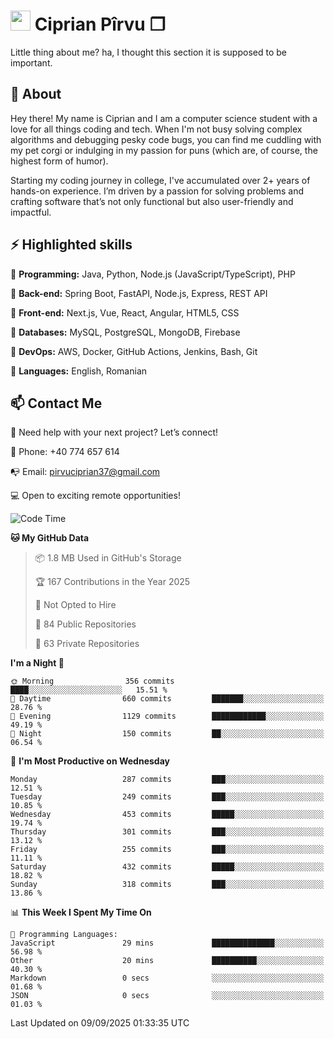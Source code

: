 # <img height="32px" src="https://user-images.githubusercontent.com/74038190/216122041-518ac897-8d92-4c6b-9b3f-ca01dcaf38ee.png"> Ciprian Pîrvu ❐ </h1>

Little thing about me? ha, I thought this section it is supposed to be important.

## 🧐 About

Hey there! My name is Ciprian and I am a computer science student with a love for all things coding and tech. When I'm not busy solving complex algorithms and debugging pesky code bugs, you can find me cuddling with my pet corgi or indulging in my passion for puns (which are, of course, the highest form of humor).

Starting my coding journey in college, I've accumulated over 2+ years of hands-on experience. I’m driven by a passion for solving problems and crafting software that’s not only functional but also user-friendly and impactful.


## ⚡ Highlighted skills

🎯 **Programming:** Java, Python, Node.js (JavaScript/TypeScript), PHP

🎯 **Back-end:** Spring Boot, FastAPI, Node.js, Express, REST API

🎯 **Front-end:** Next.js, Vue, React, Angular, HTML5, CSS

🎯 **Databases:** MySQL, PostgreSQL, MongoDB, Firebase

🎯 **DevOps:** AWS, Docker, GitHub Actions, Jenkins, Bash, Git

🎯 **Languages:** English, Romanian



## 📫 Contact Me

🤝 Need help with your next project? Let’s connect!

📱 Phone: +40 774 657 614

📭 Email: pirvuciprian37@gmail.com


💻 Open to exciting remote opportunities!

<!--START_SECTION:waka-->
![Code Time](http://img.shields.io/badge/Code%20Time-2%2C352%20hrs%2015%20mins-blue)

**🐱 My GitHub Data** 

> 📦 1.8 MB Used in GitHub's Storage 
 > 
> 🏆 167 Contributions in the Year 2025
 > 
> 🚫 Not Opted to Hire
 > 
> 📜 84 Public Repositories 
 > 
> 🔑 63 Private Repositories 
 > 
**I'm a Night 🦉** 

```text
🌞 Morning                356 commits         ████░░░░░░░░░░░░░░░░░░░░░   15.51 % 
🌆 Daytime                660 commits         ███████░░░░░░░░░░░░░░░░░░   28.76 % 
🌃 Evening                1129 commits        ████████████░░░░░░░░░░░░░   49.19 % 
🌙 Night                  150 commits         ██░░░░░░░░░░░░░░░░░░░░░░░   06.54 % 
```
📅 **I'm Most Productive on Wednesday** 

```text
Monday                   287 commits         ███░░░░░░░░░░░░░░░░░░░░░░   12.51 % 
Tuesday                  249 commits         ███░░░░░░░░░░░░░░░░░░░░░░   10.85 % 
Wednesday                453 commits         █████░░░░░░░░░░░░░░░░░░░░   19.74 % 
Thursday                 301 commits         ███░░░░░░░░░░░░░░░░░░░░░░   13.12 % 
Friday                   255 commits         ███░░░░░░░░░░░░░░░░░░░░░░   11.11 % 
Saturday                 432 commits         █████░░░░░░░░░░░░░░░░░░░░   18.82 % 
Sunday                   318 commits         ███░░░░░░░░░░░░░░░░░░░░░░   13.86 % 
```


📊 **This Week I Spent My Time On** 

```text
💬 Programming Languages: 
JavaScript               29 mins             ██████████████░░░░░░░░░░░   56.98 % 
Other                    20 mins             ██████████░░░░░░░░░░░░░░░   40.30 % 
Markdown                 0 secs              ░░░░░░░░░░░░░░░░░░░░░░░░░   01.68 % 
JSON                     0 secs              ░░░░░░░░░░░░░░░░░░░░░░░░░   01.03 % 
```


 Last Updated on 09/09/2025 01:33:35 UTC
<!--END_SECTION:waka-->
